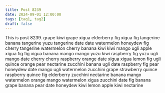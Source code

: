 ```yaml
---
title: Post 8239
date: 2024-09-01 12:00:00
tags: [tag1, tag2]
draft: false
---
```

This is post 8239.
grape
kiwi
grape
xigua
elderberry
fig
xigua
fig
tangerine
banana
tangerine
yuzu
tangerine
date
date
watermelon
honeydew
fig
cherry
tangerine
watermelon
cherry
banana
kiwi
kiwi
mango
ugli
apple
xigua
fig
fig
xigua
banana
mango
mango
yuzu
kiwi
raspberry
fig
yuzu
ugli
mango
date
cherry
cherry
raspberry
orange
date
xigua
xigua
lemon
fig
ugli
quince
orange
pear
nectarine
zucchini
banana
ugli
date
raspberry
fig
pear
honeydew
date
mango
ugli
watermelon
zucchini
grape
strawberry
quince
raspberry
quince
fig
elderberry
zucchini
nectarine
banana
mango
watermelon
orange
mango
watermelon
xigua
zucchini
date
fig
banana
grape
banana
pear
date
honeydew
kiwi
lemon
apple
kiwi
nectarine
